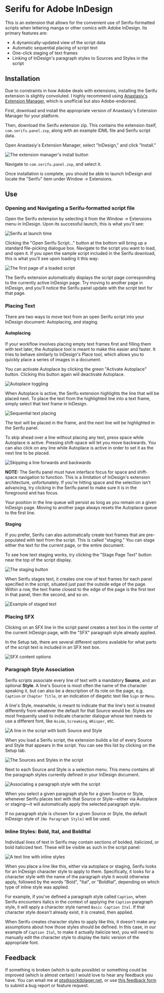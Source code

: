 # Serifu for Adobe InDesign

This is an extension that allows for the convenient use of Serifu-formatted scripts when lettering manga or other comics with Adobe InDesign. Its primary features are:

- A dynamically-updated view of the script data
- Automatic sequential placing of script text
- One-click staging of text frames
- Linking of InDesign's paragraph styles to Sources and Styles in the script

## Installation

Due to constraints in how Adobe deals with extensions, installing the Serifu extension is slightly convoluted. I highly recommend using [Anastasiy's Extension Manager](https://install.anastasiy.com), which is unofficial but also Adobe-endorsed. 

First, download and install the appropriate version of Anastasiy's Extension Manager for your platform.

Then, download the Serifu extension zip. This contains the extension itself, `com.serifu.panel.zxp`, along with an example IDML file and Serifu script data.

Open Anastasiy's Extension Manager, select "InDesign," and click "Install."

![The extension manager's install button](docs/img/1.png)

Navigate to `com.serifu.panel.zxp`, and select it.

Once installation is complete, you should be able to launch InDesign and locate the "Serifu" item under Window -> Extensions.

## Use

### Opening and Navigating a Serifu-formatted script file

Open the Serifu extension by selecting it from the Window -> Extensions menu in InDesign. Upon its successful launch, this is what you'll see:

![Serifu at launch time](docs/img/2.png)

Clicking the "Open Serifu Script..." button at the bottom will bring up a standard file-picking dialogue box. Navigate to the script you want to load, and open it. If you open the sample script included in the Serifu download, this is what you'll see upon loading it this way:

![The first page of a loaded script](docs/img/3.png)

The Serifu extension automatically displays the script page corresponding to the currently active InDesign page. Try moving to another page in InDesign, and you'll notice the Serifu panel update with the script text for that page.

### Placing Text

There are two ways to move text from an open Serifu script into your InDesign document: Autoplacing, and staging.

#### Autoplacing

If your workflow involves placing empty text frames first and filling them with text later, the Autoplace tool is meant to make this easier and faster. It tries to behave similarly to InDesign's Place tool, which allows you to quickly place a series of images in a document.

You can activate Autoplace by clicking the green "Activate Autoplace" button. Clicking this button again will deactivate Autoplace.

![Autoplace toggling](docs/img/4.gif)

When Autoplace is active, the Serifu extension highlights the line that will be placed next. To place the text from the highlighted line into a text frame, simply select that text frame in InDesign.

![Sequential text placing](docs/img/5.gif)

The text will be placed in the frame, and the next line will be highlighted in the Serifu panel.

To skip ahead over a line without placing any text, press space while Autoplace is active. Pressing shift-space will let you move backwards. You can also click on any line while Autoplace is active in order to set it as the next line to be placed. 

![Skipping a line forwards and backwards](docs/img/6.gif)

**NOTE:** The Serifu panel must have interface focus for space and shift-space navigation to function. This is a limitation of InDesign's extension architecture, unfortunately. If you're hitting space and the selection isn't advancing, try clicking in the Serifu panel to make sure it is in the foreground and has focus.

Your position in the line queue will persist as long as you remain on a given InDesign page. Moving to another page always resets the Autoplace queue to the first line.

#### Staging

If you prefer, Serifu can also automatically create text frames that are pre-populated with text from the script. This is called "staging." You can stage either the text for the current page, or the entire document.

To see how text staging works, try clicking the "Stage Page Text" button near the top of the script display.

![The staging button](docs/img/7.png)

When Serifu stages text, it creates one row of text frames for each panel specified in the script, situated just past the outside edge of the page. Within a row, the text frame closest to the edge of the page is the first text in that panel, then the second, and so on.

![Example of staged text](docs/img/8.jpeg)

### Placing SFX

Clicking on an SFX line in the script panel creates a text box in the center of the current InDesign page, with the "SFX" paragraph style already applied. 

In the Setup tab, there are several different options available for what parts of the script text is included in an SFX text box. 

![SFX content options](docs/img/9.png)

### Paragraph Style Association

Serifu scripts associate every line of text with a mandatory **Source**, and an optional **Style**. A line's Source is most often the name of the character speaking it, but can also be a description of its role on the page, e.g. `Caption` or `Chapter Title`, or an indication of diegetic text like `Sign` or `Menu`.

A line's Style, meanwhile, is meant to indicate that the line's text is treated differently from whatever the default for that Source would be. Styles are most frequently used to indicate character dialogue whose text needs to use a different font, like `Aside`, `Screaming`, `Whisper`, etc.

![A line in the script with both Source and Style](docs/img/10.png)

When you load a Serifu script, the extension builds a list of every Source and Style that appears in the script. You can see this list by clicking on the Setup tab.

![The Sources and Styles in the script](docs/img/11.png)

Next to each Source and Style is a selection menu. This menu contains all the paragraph styles currently defined in your InDesign document.

![Associating a paragraph style with the script](docs/img/12.png)

When you select a given paragraph style for a given Source or Style, whenever Serifu places text with that Source or Style—either via Autoplace or staging—it will automatically apply the selected paragraph style.

If no paragraph style is chosen for a given Source or Style, the default InDesign style of `[No Paragraph Style]` will be used.

### Inline Styles: Bold, Ital, and BoldItal

Individual lines of text in Serifu may contain sections of bolded, italicized, or bold italicized text. These will be visible as such in the script panel:

![A text line with inline styles](docs/img/13.png)

When you place a line like this, either via autoplace or staging, Serifu looks for an InDesign character style to apply to them. Specifically, it looks for a character style with the name of the paragraph style it would otherwise apply, followed by the words "Bold", "Ital", or "BoldItal", depending on which type of inline style was applied.

For example, if you've defined a paragraph style called `Caption`, when Serifu encounters italics in the context of applying the `Caption` paragraph style, it will apply a character style named `Basic Caption Ital`. If that character style doesn't already exist, it is created, then applied.

When Serifu creates character styles to apply like this, it doesn't make any assumptions about how those styles should be defined. In this case, in our example of `Caption Ital`, to make it actually italicize text, you will need to manually edit the character style to display the italic version of the appropriate font.

## Feedback

If something is broken (which is quite possible) or something could be improved (which is almost certain) I would love to hear any feedback you have. You can email me at pts@sockdolager.net, or use [this feedback form](https://airtable.com/shrhauvfc3qLoo4vk) to submit a bug report or feature request.
